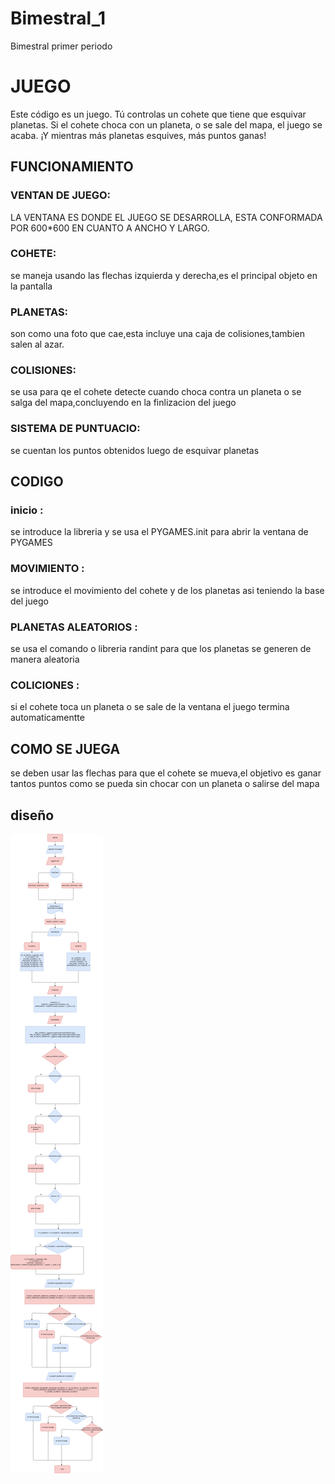 # Bimestral_1
Bimestral primer periodo

# JUEGO
Este código es un juego. Tú controlas un cohete que tiene que esquivar planetas. Si el cohete choca con un planeta, o se sale del mapa, el juego se acaba. ¡Y mientras más planetas esquives, más puntos ganas!

## FUNCIONAMIENTO
### VENTAN DE JUEGO:
LA VENTANA ES DONDE EL JUEGO SE DESARROLLA, ESTA CONFORMADA POR 600*600 EN CUANTO A ANCHO Y LARGO.

### COHETE: 
se maneja usando las flechas izquierda y derecha,es el principal objeto en la pantalla

### PLANETAS: 
son como una foto que cae,esta incluye una caja de colisiones,tambien salen al azar.

### COLISIONES: 
se usa para qe el cohete detecte cuando choca contra un planeta o se salga del mapa,concluyendo en la finlizacion del juego

### SISTEMA DE PUNTUACIO: 
se cuentan los puntos obtenidos luego de esquivar planetas 

## CODIGO

### inicio :  
se introduce la libreria y se usa el PYGAMES.init para abrir la ventana de PYGAMES

### MOVIMIENTO :
se introduce el movimiento del cohete y de los planetas asi teniendo la base del juego

### PLANETAS ALEATORIOS :
se usa el comando o libreria randint para que los planetas se generen de manera aleatoria 

### COLICIONES :
si el cohete toca un planeta o se sale de la ventana el juego termina automaticamentte

## COMO SE JUEGA
se deben usar las flechas para que el cohete se mueva,el objetivo es ganar tantos puntos como se pueda sin chocar con un planeta o salirse del mapa 

## diseño 

!["d"](./diagramabimestral%20(1))

